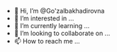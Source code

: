 - 👋 Hi, I’m @Go'zalbakhadirovna
- 👀 I’m interested in ...
- 🌱 I’m currently learning ...
- 💞️ I’m looking to collaborate on ...
- 📫 How to reach me ...

<!---
Gozalbakhadirovna/Gozalbakhadirovna is a ✨ special ✨ repository because its `README.md` (this file) appears on your GitHub profile.
You can click the Preview link to take a look at your changes.
--->
